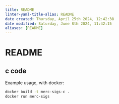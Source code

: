 ```yaml
---
title: README
linter-yaml-title-alias: README
date created: Thursday, April 25th 2024, 12:42:38
date modified: Saturday, June 8th 2024, 11:42:15
aliases: [README]
---
```


# README

## c code

Example usage, with docker:

```sh
docker build -t merc-sigs-c .
docker run merc-sigs
```
